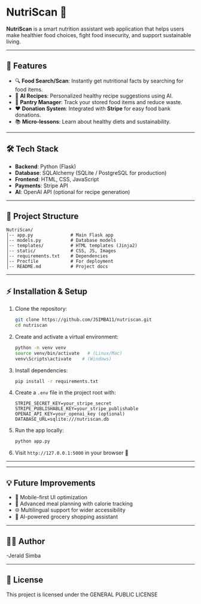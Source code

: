 # NutriScan 🍏

**NutriScan** is a smart nutrition assistant web application that helps users make healthier food choices, fight food insecurity, and support sustainable living.  

---

## 🚀 Features
- 🔍 **Food Search/Scan**: Instantly get nutritional facts by searching for food items.  
- 🤖 **AI Recipes**: Personalized healthy recipe suggestions using AI.  
- 🛒 **Pantry Manager**: Track your stored food items and reduce waste.  
- ❤️ **Donation System**: Integrated with **Stripe** for easy food bank donations.  
- 📚 **Micro-lessons**: Learn about healthy diets and sustainability.

---

## 🛠️ Tech Stack
- **Backend**: Python (Flask)  
- **Database**: SQLAlchemy (SQLite / PostgreSQL for production)  
- **Frontend**: HTML, CSS, JavaScript  
- **Payments**: Stripe API  
- **AI**: OpenAI API (optional for recipe generation)  

---

## 📂 Project Structure
```
NutriScan/
│-- app.py              # Main Flask app
│-- models.py           # Database models
│-- templates/          # HTML templates (Jinja2)
│-- static/             # CSS, JS, Images
│-- requirements.txt    # Dependencies
│-- Procfile            # For deployment
│-- README.md           # Project docs
```

---

## ⚡ Installation & Setup
1. Clone the repository:
   ```bash
   git clone https://github.com/JSIMBA11/nutriscan.git
   cd nutriscan
   ```

2. Create and activate a virtual environment:
   ```bash
   python -m venv venv
   source venv/bin/activate   # (Linux/Mac)
   venv\Scripts\activate    # (Windows)
   ```

3. Install dependencies:
   ```bash
   pip install -r requirements.txt
   ```

4. Create a `.env` file in the project root with:
   ```
   STRIPE_SECRET_KEY=your_stripe_secret
   STRIPE_PUBLISHABLE_KEY=your_stripe_publishable
   OPENAI_API_KEY=your_openai_key (optional)
   DATABASE_URL=sqlite:///nutriscan.db
   ```

5. Run the app locally:
   ```bash
   python app.py
   ```

6. Visit `http://127.0.0.1:5000` in your browser 🚀

---


---

## 💡 Future Improvements
- 📱 Mobile-first UI optimization  
- 🥗 Advanced meal planning with calorie tracking  
- 🌐 Multilingual support for wider accessibility  
- 🧾 AI-powered grocery shopping assistant  

---

## 👨‍💻 Author
-Jerald Simba 

---

## 📜 License
This project is licensed under the GENERAL PUBLIC LICENSE  
